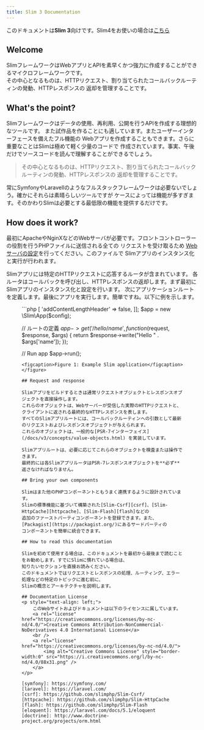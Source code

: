 ```yaml
---
title: Slim 3 Documentation
---
```


<div class="alert alert-info">
    <p>
        このドキュメントは<strong>Slim 3</strong>向けです。Slim4をお使いの場合は<a href="/docs/v4">こちら</a>
    </p>
</div>

## Welcome

SlimフレームワークはWebアプリとAPIを素早くかつ強力に作成することができるマイクロフレームワークです。  
その中心となるものは、HTTPリクエスト、割り当てられたコールバックルーティンの発動、HTTPレスポンスの 
返却を管理することです。

## What's the point?

Slimフレームワークはデータの使用、再利用、公開を行うAPIを作成する理想的なツールです。 
また試作品を作ることにも適しています。またユーザーインターフェースを備えたフル機能の 
Webアプリを作成することもできます。さらに重要なことはSlimは極めて軽く少量のコードで
作成されています。事実、午後だけでソースコードを読んで理解することができるでしょう。

> その中心となるものは、HTTPリクエスト、割り当てられたコールバックルーティンの発動、HTTPレスポンスの 
  返却を管理することです。

常にSymfonyやLaravellのようなフルスタックフレームワークは必要ないでしょう。確かにそれらは素晴らしいツールですが 
ケースによっては機能が多すぎます。そのかわりSlimは必要とする最低限の機能を提供するだけです。

## How does it work?

最初にApacheやNginXなどのWebサーバが必要です。フロントコントローラーの役割を行うPHPファイルに送信される全ての 
リクエストを受け取るため [Webサーバの設定](/docs/v3/start/web-servers.html)を行ってください。このファイルで
Slimアプリのインスタンス化と実行が行われます。

Slimアプリには特定のHTTPリクエストに応答するルータが含まれています。
各ルータはコールバックを呼び出し、HTTPレスポンスの返却します。まず最初にSlimアプリのインスタンス化と設定を行います。 
次にアプリケーションルートを定義します。最後にアプリを実行します。簡単ですね。以下に例を示します。

<figure markdown="1">
```php
<?php
// Slimアプリの作成と構成
$config = ['settings' => [
    'addContentLengthHeader' => false,
]];
$app = new \Slim\App($config);

// ルートの定義
$app->get('/hello/{name}', function ($request, $response, $args) {
    return $response->write("Hello " . $args['name']);
});

// Run app
$app->run();
```
<figcaption>Figure 1: Example Slim application</figcaption>
</figure>

## Request and response

Slimアプリをビルドするときは通常リクエストオブジェクトとレスポンスオブジェクトを直接操作します。
これらのオブジェクトは、Webサーバーが受信した実際のHTTPリクエストと、クライアントに返される最終的なHTTPレスポンスを表します。 
すべてのSlimアプリルートには、コールバックルーティンへの引数として最新のリクエストおよびレスポンスオブジェクトが与えられます。
これらのオブジェクトは、一般的な[PSR-7インターフェイス](/docs/v3/concepts/value-objects.html) を実装しています。

Slimアプリルートは、必要に応じてこれらのオブジェクトを検査または操作できます。
最終的には各SlimアプリルータはPSR-7レスポンスオブジェクトを**必ず**返さなければなりません。

## Bring your own components

Slimはまた他のPHPコンポーネントともうまく連携するように設計されています。
Slimの標準機能に基づいて構築された[Slim-Csrf][csrf]、[Slim-HttpCache][httpcache]、[Slim-Flash][flash]などの
追加のファーストパーティコンポーネントを登録できます。また、[Packagist](https://packagist.org/)にあるサードパーティの
コンポーネントを簡単に統合できます。

## How to read this documentation

Slimを初めて使用する場合は、このドキュメントを最初から最後まで読むことをお勧めします。すでにSlimに慣れている場合は、
知りたいセクションを直接お読みください。  
このドキュメントではリクエストとレスポンスの処理、ルーティング、エラー処理などの特定のトピックに進む前に、
Slimの概念とアーキテクチャを説明します。

## Documentation License
<p style="text-align: left;">
    このWebサイトおよびドキュメントは以下のライセンスに属しています。  
    <a rel="license" href="https://creativecommons.org/licenses/by-nc-nd/4.0/">Creative Commons Attribution-NonCommercial-NoDerivatives 4.0 International License</a>
    <br />
    <a rel="license" href="https://creativecommons.org/licenses/by-nc-nd/4.0/">
        <img alt="Creative Commons License" style="border-width:0" src="https://i.creativecommons.org/l/by-nc-nd/4.0/88x31.png" />
    </a>
</p>

[symfony]: https://symfony.com/
[laravel]: https://laravel.com/
[csrf]: https://github.com/slimphp/Slim-Csrf/
[httpcache]: https://github.com/slimphp/Slim-HttpCache
[flash]: https://github.com/slimphp/Slim-Flash
[eloquent]: https://laravel.com/docs/5.1/eloquent
[doctrine]: http://www.doctrine-project.org/projects/orm.html
